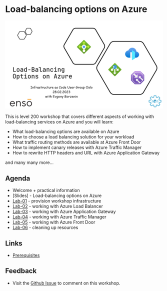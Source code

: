 # Load-balancing options on Azure

![logo](images/logo.jpg)

This is level 200 workshop that covers different aspects of working with load-balancing services on Azure and you will learn:

* What load-balancing options are available on Azure
* How to choose a load balancing solution for your workload
* What traffic routing methods are available at Azure Front Door
* How to implement canary releases with Azure Traffic Manager
* How to rewrite HTTP headers and URL with Azure Application Gateway

and many many more...

## Agenda
 
* Welcome + practical information
* [Slides] - Load-balancing options on Azure
* [Lab-01](labs/lab-01/readme.md) - provision workshop infrastructure
* [Lab-02](labs/lab-02/readme.md) - working with Azure Load Balancer
* [Lab-03](labs/lab-03/readme.md) - working with Azure Application Gateway
* [Lab-04](labs/lab-04/readme.md) - working with Azure Traffic Manager
* [Lab-05](labs/lab-05/readme.md) - working with Azure Front Door
* [Lab-06](labs/lab-06/readme.md) - cleaning up resources
  
## Links

* [Prerequisites](prerequisites.md)


## Feedback

* Visit the [Github Issue](https://github.com/evgenyb/iac-workshops/issues/4) to comment on this workshop. 
